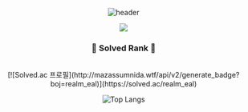 <div align="center">

![header](https://capsule-render.vercel.app/api?type=Waving&color=gradient&height=300&section=header&text=meal's%20Github&fontSize=82)

<img src="https://img.shields.io/badge/react-20232a.svg?style=for-the-badge&logo=react&logoColor=61DAFB" />

### 🚀 Solved Rank 🚀
<br/>
[![Solved.ac 프로필](http://mazassumnida.wtf/api/v2/generate_badge?boj=realm_eal)](https://solved.ac/realm_eal)

![Top Langs](https://github-readme-stats.vercel.app/api/top-langs/?username=minkimgyu&layout=compact)

</div>

<!--
**minkimgyu/minkimgyu** is a ✨ _special_ ✨ repository because its `README.md` (this file) appears on your GitHub profile.

Here are some ideas to get you started:

- 🔭 I’m currently working on ...
- 🌱 I’m currently learning ...
- 👯 I’m looking to collaborate on ...
- 🤔 I’m looking for help with ...
- 💬 Ask me about ...
- 📫 How to reach me: ...
- 😄 Pronouns: ...
- ⚡ Fun fact: ...
-->
